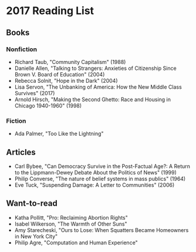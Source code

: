# 2017 Reading List

## Books

### Nonfiction

- Richard Taub, "Community Capitalism" (1988)
- Danielle Allen, "Talking to Strangers: Anxieties of Citizenship Since Brown V. Board of Education" (2004)
- Rebecca Solnit, "Hope in the Dark" (2004)
- Lisa Servon, "The Unbanking of America: How the New Middle Class Survives" (2017) 
- Arnold Hirsch, "Making the Second Ghetto: Race and Housing in Chicago 1940-1960" (1998)

### Fiction

- Ada Palmer, "Too Like the Lightning" 

## Articles

- Carl Bybee, "Can Democracy Survive in the Post-Factual Age?: A Return to the Lippmann-Dewey Debate About the Politics of News" (1999)
- Philip Converse, "The nature of belief systems in mass publics" (1964)
- Eve Tuck, "Suspending Damage: A Letter to Communities" (2006)

## Want-to-read

- Katha Pollitt, "Pro: Reclaiming Abortion Rights"
- Isabel Wilkerson, "The Warmth of Other Suns"
- Amy Starecheski, "Ours to Lose: When Squatters Became Homeowners in New York City"
- Philip Agre, "Computation and Human Experience"

